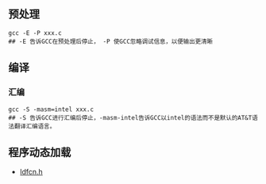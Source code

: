 ## 预处理
```shell
gcc -E -P xxx.c
## -E 告诉GCC在预处理后停止， -P 使GCC忽略调试信息，以便输出更清晰
```
## 编译
### 汇编
```shell
gcc -S -masm=intel xxx.c
## -S 告诉GCC进行汇编后停止，-masm-intel告诉GCC以intel的语法而不是默认的AT&T语法翻译汇编语言。
```


## 程序动态加载
- [ldfcn.h](https://pubs.opengroup.org/onlinepubs/7908799/xsh/dlfcn.h.html)
